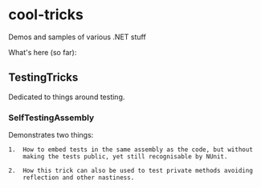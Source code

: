 cool-tricks
===========

Demos and samples of various .NET stuff

What's here (so far):

## TestingTricks

Dedicated to things around testing.

### SelfTestingAssembly

Demonstrates two things:

    1.  How to embed tests in the same assembly as the code, but without
        making the tests public, yet still recognisable by NUnit.

    2.  How this trick can also be used to test private methods avoiding
        reflection and other nastiness.


